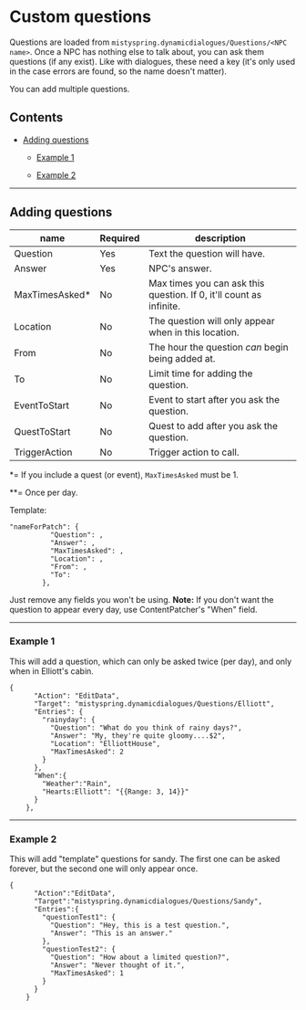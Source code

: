 # Custom questions


Questions are loaded from `mistyspring.dynamicdialogues/Questions/<NPC name>`. Once a NPC has nothing else to talk about, you can ask them questions (if any exist).
Like with dialogues, these need a key (it's only used in the case errors are found, so the name doesn't matter).

You can add multiple questions.

## Contents

* [Adding questions](#adding-questions)

  * [Example 1](#example-1)

  * [Example 2](#example-2)
-----------

## Adding questions


| name            | Required | description                                                         |
|-----------------|----------|---------------------------------------------------------------------|
| Question        | Yes      | Text the question will have.                                        |
| Answer          | Yes      | NPC's answer.                                                       |
| MaxTimesAsked\* | No       | Max times you can ask this question. If 0, it'll count as infinite. |
| Location        | No       | The question will only appear when in this location.                |
| From            | No       | The hour the question *can* begin being added at.                   |
| To              | No       | Limit time for adding the question.                                 |
| EventToStart    | No       | Event to start after you ask the question.                          |
| QuestToStart    | No       | Quest to add after you ask the question.                            |
| TriggerAction   | No       | Trigger action to call.                                             |

\*= If you include a quest (or event), `MaxTimesAsked` must be 1.

\*\*= Once per day.

Template:

```
"nameForPatch": {
          "Question": ,
          "Answer": ,
          "MaxTimesAsked": ,
          "Location": ,
          "From": ,
          "To": 
        },
```

Just remove any fields you won't be using.
**Note:** If you don't want the question to appear every day, use ContentPatcher's "When" field.

------------

### Example 1

This will add a question, which can only be asked twice (per day), and only when in Elliott's cabin.
```
{
      "Action": "EditData",
      "Target": "mistyspring.dynamicdialogues/Questions/Elliott",
      "Entries": {
        "rainyday": {
          "Question": "What do you think of rainy days?",
          "Answer": "My, they're quite gloomy....$2",
          "Location": "ElliottHouse",
          "MaxTimesAsked": 2
        }
      },
      "When":{
        "Weather":"Rain",
        "Hearts:Elliott": "{{Range: 3, 14}}"
      }
    },

```

------------

### Example 2

This will add "template" questions for sandy.
The first one can be asked forever, but the second one will only appear once.
```
{
      "Action":"EditData",
      "Target":"mistyspring.dynamicdialogues/Questions/Sandy",
      "Entries":{
        "questionTest1": {
          "Question": "Hey, this is a test question.",
          "Answer": "This is an answer."
        },
        "questionTest2": {
          "Question": "How about a limited question?",
          "Answer": "Never thought of it.",
          "MaxTimesAsked": 1
        }
      }
    }
```
